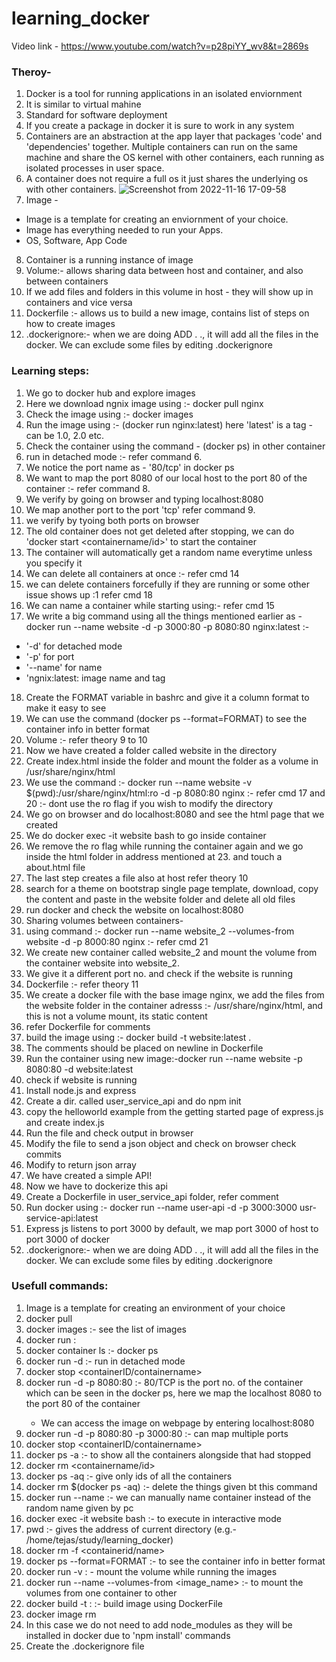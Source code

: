 # learning_docker

Video link - https://www.youtube.com/watch?v=p28piYY_wv8&t=2869s

### Theroy-
1. Docker is a tool for running applications in an isolated enviornment
2. It is similar to virtual mahine
3. Standard for software deployment
4. If you create a package in docker it is sure to work in any system
5. Containers are an abstraction at the app layer that packages 'code' and 'dependencies' together. Multiple containers can run on the same machine and share the OS kernel with other containers, each running as isolated processes in user space.
6. A container does not require a full os it just shares the underlying os with other containers.
 ![Screenshot from 2022-11-16 17-09-58](https://user-images.githubusercontent.com/67382565/202233330-61015c0e-c85c-44bc-8a1b-0aa59fd2cdc9.png)
7. Image - 
* Image is a template for creating an enviornment of your choice.
* Image has everything needed to run your Apps.
* OS, Software, App Code
8. Container is a running instance of image
9. Volume:- allows sharing data between host and container, and also between containers
10. If we add files and folders in this volume in host - they will show up in containers and vice versa
11. Dockerfile :- allows us to build a new image, contains list of steps on how to create images
12. .dockerignore:- when we are doing ADD . ., it will add all the files in the docker. We can exclude some files by editing .dockerignore

### Learning steps:
1. We go to docker hub and explore images
2. Here we download ngnix image using :- docker pull nginx
3. Check the image using :- docker images
4. Run the image using :- (docker run nginx:latest)  here 'latest' is a tag - can be 1.0, 2.0 etc.
5. Check the container using the command - (docker ps) in other container
6. run in detached mode :- refer command 6.
7. We notice the port name as - '80/tcp' in docker ps
8. We want to map the port 8080 of our local host to the port 80 of the container :- refer command 8.
9. We verify by going on browser and typing localhost:8080
10. We map another port to the port 'tcp' refer command 9.
11. we verify by tyoing both ports on browser
12. The old container does not get deleted after stopping, we can do 'docker start <containername/id>' to start the container
13. The container will automatically get a random name everytime unless you specify it 
14. We can delete all containers at once :- refer cmd 14
15. we can delete containers forcefully if they are running or some other issue shows up :1 refer cmd 18
16. We can name a container while starting using:- refer cmd 15
17. We write a big command using all the things mentioned earlier as - docker run --name website -d -p 3000:80 -p 8080:80 nginx:latest :-
* '-d' for detached mode
* '-p' for port
* '--name' for name
* 'ngnix:latest: image name and tag
18. Create the FORMAT variable in bashrc and give it a column format to make it easy to see
19. We can use the command (docker ps --format=FORMAT) to see the container info in better format 
20. Volume :- refer theory 9 to 10
21. Now we have created a folder called website in the directory
22. Create index.html inside the folder and mount the folder as a volume in /usr/share/nginx/html
23. We use the command :- docker run --name website -v $(pwd):/usr/share/nginx/html:ro -d -p 8080:80 nginx :- refer cmd 17 and 20 :- dont use the ro flag if you wish to modify the directory
24. We go on browser and do localhost:8080 and see the html page that we created
25. We do docker exec -it website bash to go inside container
26. We remove the ro flag while running the container again and we go inside the html folder in address mentioned at 23. and touch a about.html file 
27. The last step creates a file also at host refer theory 10
28. search for a theme on bootstrap single page template, download, copy the content and paste in the website folder and delete all old files
29. run docker and check the website on localhost:8080 
30. Sharing volumes between containers- 
31. using command :- docker run --name website_2 --volumes-from website -d -p 8000:80 nginx :- refer cmd 21
32. We create new container called website_2 and mount the volume from the container website into website_2.
33. We give it a different port no. and check if the website is running
34. Dockerfile :- refer theory 11
35. We create a docker file with the base image nginx, we add the files from the website folder in the container adresss :- /usr/share/nginx/html, and this is not a volume mount, its static content  
36. refer Dockerfile for comments
37. build the image using :- docker build -t website:latest .
38. The comments should be placed on newline in Dockerfile
39. Run the container using new image:-docker run --name website -p 8080:80 -d website:latest
40. check if website is running
41. Install node.js and express
42. Create a dir. called user_service_api and do npm init
43. copy the helloworld example from the getting started page of express.js and create index.js
44. Run the file and check output in browser
45. Modify the file to send a json object and check on browser check commits
46. Modify to return json array
47. We have created a simple API!
48. Now we have to dockerize this api
49. Create a Dockerfile in user_service_api folder, refer comment
50. Run docker using :- docker run --name user-api -d -p 3000:3000 usr-service-api:latest
51. Express js listens to port 3000 by default, we map port 3000 of host to port 3000 of docker
52. .dockerignore:- when we are doing ADD . ., it will add all the files in the docker. We can exclude some files by editing .dockerignore


### Usefull commands:

1. Image is a template for creating an environment of your choice
2. docker pull <imageName>
3. docker images :- see the list of images
4. docker run <imagename>:<tag>
5. docker container ls :- docker ps
6. docker run -d <imageName> :- run in detached mode
7. docker stop <containerID/containername>
8. docker run -d -p 8080:80 <imageName> :-  80/TCP is the port no. of the container which can be seen in the docker ps, here we map the localhost 8080 to the port 80 of the container
   * We can access the image on webpage by entering localhost:8080
9. docker run -d -p 8080:80 -p 3000:80 <imageName> :- can map multiple ports
10. docker stop <containerID/containername>
11. docker ps -a :-  to show all the containers alongside that had stopped
12. docker rm <containername/id>
13. docker ps -aq :- give only ids of all the containers
14. docker rm $(docker ps -aq) :- delete the things given bt this command
15. docker run --name <containerName> <imageName>:- we can manually name container instead of the random name given by pc
16. docker exec -it website bash :- to execute in interactive mode
17. pwd :- gives the address of current directory (e.g.- /home/tejas/study/learning_docker) 
18. docker rm -f <containerid/name>
19. docker ps --format=FORMAT :- to see the container info in better format
20. docker run -v <addressOfTheFolderInHOST>:<addressOfTheFolderInDocker> <imageName> - mount the volume while running the images
21. docker run --name <toBeCreatedContainerName> --volumes-from <containerNameWhoseVolumeWeNeed>  <image_name> :- to mount the volumes from one container to other 
22. docker build -t <name>:<tag> <locatiomOfDockerFile> :- build image using DockerFile
23. docker image rm
24. In this case we do not need to add node_modules as they will be installed in docker due to 'npm install' commands
25. Create the .dockerignore file

